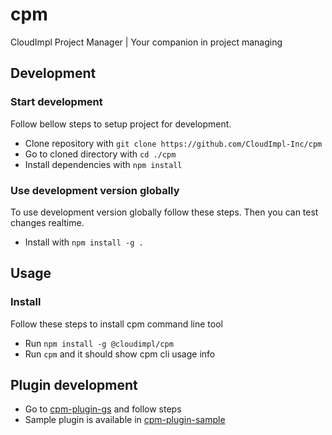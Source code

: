 # cpm
CloudImpl Project Manager | Your companion in project managing

## Development
### Start development
Follow bellow steps to setup project for development.

- Clone repository with `git clone https://github.com/CloudImpl-Inc/cpm`
- Go to cloned directory with `cd ./cpm`
- Install dependencies with `npm install`

### Use development version globally
To use development version globally follow these steps.
Then you can test changes realtime.

- Install with `npm install -g .`

## Usage
### Install
Follow these steps to install cpm command line tool

- Run `npm install -g @cloudimpl/cpm`
- Run `cpm` and it should show cpm cli usage info

## Plugin development
- Go to [cpm-plugin-gs](https://github.com/CloudImpl-Inc/cpm-plugin-gs) and follow steps
- Sample plugin is available in [cpm-plugin-sample](https://github.com/CloudImpl-Inc/cpm-plugin-sample)

